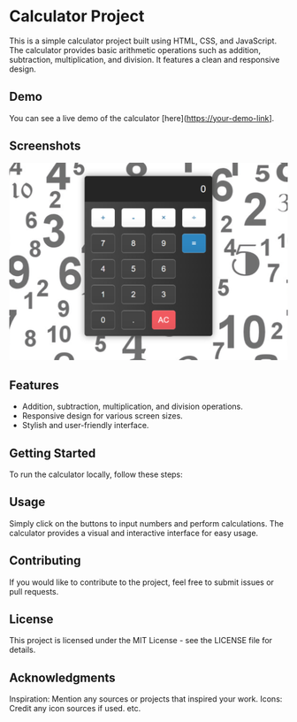 # Calculator Project

This is a simple calculator project built using HTML, CSS, and JavaScript. The calculator provides basic arithmetic operations such as addition, subtraction, multiplication, and division. It features a clean and responsive design.

## Demo

You can see a live demo of the calculator [here]([https://your-demo-link](https://moyasser1.github.io/Calculator-js/)].

## Screenshots

![Calculator Screenshot](/screenshot.png)

## Features

- Addition, subtraction, multiplication, and division operations.
- Responsive design for various screen sizes.
- Stylish and user-friendly interface.

## Getting Started

To run the calculator locally, follow these steps:

## Usage
Simply click on the buttons to input numbers and perform calculations. The calculator provides a visual and interactive interface for easy usage.

## Contributing
If you would like to contribute to the project, feel free to submit issues or pull requests.

## License
This project is licensed under the MIT License - see the LICENSE file for details.

## Acknowledgments
Inspiration: Mention any sources or projects that inspired your work.
Icons: Credit any icon sources if used.
etc.

